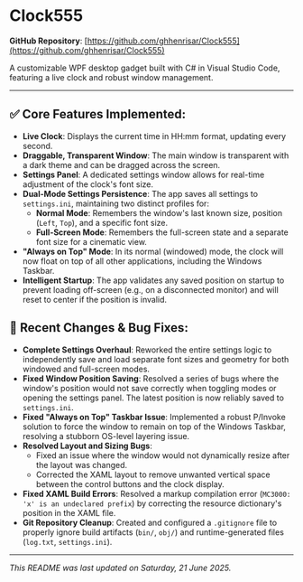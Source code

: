 # Clock555

**GitHub Repository**: [https://github.com/ghhenrisar/Clock555](https://github.com/ghhenrisar/Clock555)

A customizable WPF desktop gadget built with C# in Visual Studio Code, featuring a live clock and robust window management.

---

## ✅ Core Features Implemented:

* **Live Clock**: Displays the current time in HH:mm format, updating every second.
* **Draggable, Transparent Window**: The main window is transparent with a dark theme and can be dragged across the screen.
* **Settings Panel**: A dedicated settings window allows for real-time adjustment of the clock's font size.
* **Dual-Mode Settings Persistence**: The app saves all settings to `settings.ini`, maintaining two distinct profiles for:
    * **Normal Mode**: Remembers the window's last known size, position (`Left`, `Top`), and a specific font size.
    * **Full-Screen Mode**: Remembers the full-screen state and a separate font size for a cinematic view.
* **"Always on Top" Mode**: In its normal (windowed) mode, the clock will now float on top of all other applications, including the Windows Taskbar.
* **Intelligent Startup**: The app validates any saved position on startup to prevent loading off-screen (e.g., on a disconnected monitor) and will reset to center if the position is invalid.

## 🔧 Recent Changes & Bug Fixes:

* **Complete Settings Overhaul**: Reworked the entire settings logic to independently save and load separate font sizes and geometry for both windowed and full-screen modes.
* **Fixed Window Position Saving**: Resolved a series of bugs where the window's position would not save correctly when toggling modes or opening the settings panel. The latest position is now reliably saved to `settings.ini`.
* **Fixed "Always on Top" Taskbar Issue**: Implemented a robust P/Invoke solution to force the window to remain on top of the Windows Taskbar, resolving a stubborn OS-level layering issue.
* **Resolved Layout and Sizing Bugs**:
    * Fixed an issue where the window would not dynamically resize after the layout was changed.
    * Corrected the XAML layout to remove unwanted vertical space between the control buttons and the clock display.
* **Fixed XAML Build Errors**: Resolved a markup compilation error (`MC3000: 'x' is an undeclared prefix`) by correcting the resource dictionary's position in the XAML file.
* **Git Repository Cleanup**: Created and configured a `.gitignore` file to properly ignore build artifacts (`bin/`, `obj/`) and runtime-generated files (`log.txt`, `settings.ini`).

---
*This README was last updated on Saturday, 21 June 2025.*